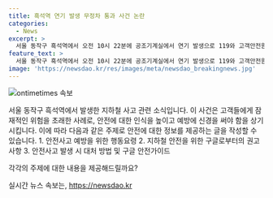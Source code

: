 ```yaml
---
title: 흑석역 연기 발생 무정차 통과 사건 논란
categories:
  - News
excerpt: >
  서울 동작구 흑석역에서 오전 10시 22분에 공조기계실에서 연기 발생으로 119와 고객안전원이 현장에 도착해 안전 조치를 취한 후, 10시 45분부터 연기가 감소되어 상하선 열차가 정상 운행되고 있다.
feature_text: >
  서울 동작구 흑석역에서 오전 10시 22분에 공조기계실에서 연기 발생으로 119와 고객안전원이 현장에 도착해 안전 조치를 취한 후, 10시 45분부터 연기가 감소되어 상하선 열차가 정상 운행되고 있다.
image: 'https://newsdao.kr/res/images/meta/newsdao_breakingnews.jpg'
---
```


<p><img src="https://newsdao.kr/res/images/meta/newsdao_breakingnews.jpg" alt="ontimetimes 속보" /></p>

<p>서울 동작구 흑석역에서 발생한 지하철 사고 관련 소식입니다. 이 사건은 고객들에게 잠재적인 위험을 초래한 사례로, 안전에 대한 인식을 높이고 예방에 신경을 써야 함을 상기시킵니다. 이에 따라 다음과 같은 주제로 안전에 대한 정보를 제공하는 글을 작성할 수 있습니다. 
1. 안전사고 예방을 위한 행동요령
2. 지하철 안전을 위한 구글로부터의 권고사항 
3. 안전사고 발생 시 대처 방법 및 구글 안전가이드 </p>

<p>각각의 주제에 대한 내용을 제공해드릴까요?</p>
실시간 뉴스 속보는, <a href="https://newsdao.kr" rel="dofollow">https://newsdao.kr</a>


